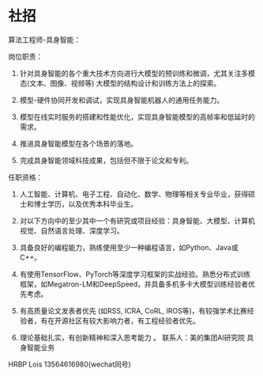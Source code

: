 # 社招

算法工程师-具身智能：

岗位职责：

1. 针对具身智能的各个重大技术方向进行大模型的预训练和微调，尤其关注多模态(文本、图像、视频等) 大模型的结构设计和训练方法上的探索。 

2. 模型-硬件协同开发和调试，实现具身智能机器人的通用任务能力。 

3. 模型在线实时服务的搭建和性能优化，实现具身智能模型的高帧率和低延时的需求。 

4. 推进具身智能模型在各个场景的落地。 

5. 完成具身智能领域科技成果，包括但不限于论文和专利。 

任职资格： 

1. 人工智能、计算机、电子工程、自动化、数学、物理等相关专业毕业，获得硕士和博士学历，以及优秀本科毕业生。 

2. 对以下方向中的至少其中一个有研究或项目经验：具身智能、大模型、计算机视觉、自然语言处理、深度学习。 

3. 具备良好的编程能力，熟练使用至少一种编程语言，如Python、Java或C++。 

4. 有使用TensorFlow、PyTorch等深度学习框架的实战经验。熟悉分布式训练框架，如Megatron-LM和DeepSpeed，并具备多机多卡大模型训练经验者优先考虑。
   
5. 有高质量论文发表者优先 (如RSS, ICRA, CoRL, IROS等)，有较强学术比赛经验者，有在开源社区有较大影响力者，有工程经验者优先。

6. 理论基础扎实，有创新精神和深入思考能力
。
联系人：美的集团AI研究院 具身智能业务

HRBP Lois 13564616980(wechat同号)
